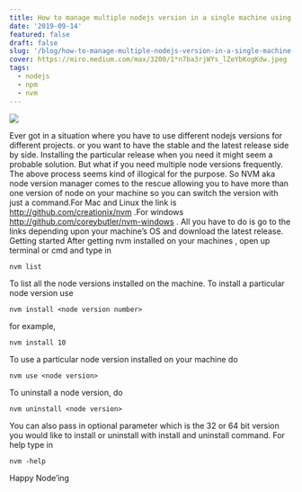 ```yaml
---
title: How to manage multiple nodejs version in a single machine using nvm
date: '2019-09-14'
featured: false
draft: false
slug: '/blog/how-to-manage-multiple-nodejs-version-in-a-single-machine-using-nvm-170a/'
cover: https://miro.medium.com/max/3200/1*n7ba3rjWYs_lZeYbKogKdw.jpeg
tags:
  - nodejs
  - npm
  - nvm
---
```


![](https://miro.medium.com/max/3200/1*n7ba3rjWYs_lZeYbKogKdw.jpeg)

Ever got in a situation where you have to use different nodejs versions for different projects. or you want to have the stable and the latest release side by side. Installing the particular release when you need it might seem a probable solution. But what if you need multiple node versions frequently. The above process seems kind of illogical for the purpose. So NVM aka node version manager comes to the rescue allowing you to have more than one version of node on your machine so you can switch the version with just a command.For Mac and Linux the link is http://github.com/creationix/nvm .For windows http://github.com/coreybutler/nvm-windows . All you have to do is go to the links depending upon your machine’s OS and download the latest release.
Getting started
After getting nvm installed on your machines , open up terminal or cmd and type in

```shell-session
nvm list
```

To list all the node versions installed on the machine. To install a particular node version use

```shell-session
nvm install <node version number>
```

for example,

```shell-session
nvm install 10
```

To use a particular node version installed on your machine do

```shell-session
nvm use <node version>
```

To uninstall a node version, do

```shell-session
nvm uninstall <node version>
```

You can also pass in optional parameter which is the 32 or 64 bit version you would like to install or uninstall with install and uninstall command.
For help type in

```shell-session
nvm -help
```

Happy Node’ing
